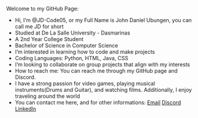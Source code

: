 Welcome to my GitHub Page:
- Hi, I’m @JD-Code05, or my Full Name is John Daniel Ubungen, you can call me JD for short
- Studied at De La Salle University - Dasmarinas
- A 2nd Year College Student
- Bachelor of Science in Computer Science
- I’m interested in learning how to code and make projects
- Coding Languages: Python, HTML, Java, CSS
- I’m looking to collaborate on group projects that align with my interests
- How to reach me: You can reach me through my GitHub page and Discord.
- I have a strong passion for video games, playing musical instruments(Drums and Guitar), and watching films. Additionally, I enjoy traveling around the world
- You can contact me here, and for other informations:
[Email](mailto:jdubungen805@gmailcom) 
[Discord](https://discord.com/users/748075055006744656)
[LinkedIn](https://www.linkedin.com/in/john-daniel-ubungen-6b9684374/)

<!---
JD-Code05/JD-Code05 is a ✨ special ✨ repository because its `README.md` (this file) appears on your GitHub profile.
You can click the Preview link to take a look at your changes.
--->
